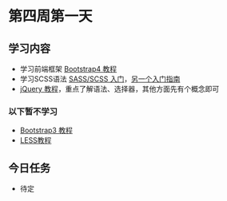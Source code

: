 # 第四周第一天
## 学习内容
* 学习前端框架 [Bootstrap4 教程](http://www.runoob.com/bootstrap4/bootstrap4-tutorial.html)
* 学习SCSS语法 [SASS/SCSS 入门](https://www.sasscss.com/getting-started/)，[另一个入门指南](https://www.sass.hk/guide/)
* [jQuery 教程](http://www.runoob.com/jquery/jquery-tutorial.html)，重点了解语法、选择器，其他方面先有个概念即可

### 以下暂不学习
* [Bootstrap3 教程](http://www.runoob.com/bootstrap/bootstrap-tutorial.html)
* [LESS教程](http://www.bootcss.com/p/lesscss/)

## 今日任务
* 待定
